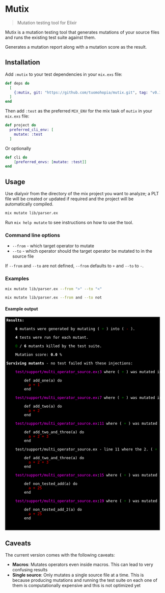 # Mutix

> Mutation testing tool for Elixir

Mutix is a mutation testing tool that generates mutations of your source files
and runs the existing test suite against them.

Generates a mutation report along with a mutation score as the result.

## Installation

Add `:mutix` to your test dependencies in your `mix.exs` file:

```elixir
def deps do
  [
    {:mutix, git: "https://github.com/tuomohopia/mutix.git", tag: "v0.1.0", only: [:dev, :test]}
  ]
end
```

Then add `:test` as the preferred `MIX_ENV` for the mix task of `mutix` in your
`mix.exs` file:

```elixir
def project do
  preferred_cli_env: [
    mutate: :test
  ]
```

Or optionally

```elixir
def cli do
    [preferred_envs: [mutate: :test]]
end
```

## Usage

Use dialyxir from the directory of the mix project you want to analyze; a PLT
file will be created or updated if required and the project will be
automatically compiled.

```bash
mix mutate lib/parser.ex
```

Run `mix help mutate` to see instructions on how to use the tool.

### Command line options

- `--from` - which target operator to mutate
- `--to` - which operator should the target operator be mutated to in the source
  file

If `--from` and `--to` are not defined, `--from` defaults to `+` and `--to` to
`-`.

### Examples

```bash
mix mutate lib/parser.ex --from ">" --to "<"
```

```bash
mix mutate lib/parser.ex --from and --to not
```

#### Example output


<pre style="font-family: monospace; font-size: 12px; padding: 4px; background-color: black; color: white;"><span style="color: cyan;"></span><strong>Results:</strong><text>

    </text><span style="color: blue;"></span><strong>6</strong><text> mutants were generated by mutating ( </text><span style="color: green;">+</span><text> ) into ( </text><span style="color: red;">-</span><text> ).

    </text><span style="color: blue;"></span><strong>4</strong><text> tests were run for each mutant.

    </text><span style="color: green;">0</span><text> / </text><span style="color: blue;"></span><strong>6</strong><text> mutants killed by the test suite.

    Mutation score: </text><span style="color: red;"></span><strong>0.0</strong><text> %

</text><span style="color: magenta;"></span><strong>Surviving mutants</strong><text> - no test failed with these injections:

    </text><span style="color: magenta;">test/support/multi_operator_source.ex</span><text>:</text><span style="color: magenta;">3</span><text> where ( </text><span style="color: green;">+</span><text> ) was mutated into ( </text><span style="color: red;">-</span><text> ):

        def add_one(a) do
</text><span style="color: red;">          a + 1</span><text>
        end

    </text><span style="color: magenta;">test/support/multi_operator_source.ex</span><text>:</text><span style="color: magenta;">7</span><text> where ( </text><span style="color: green;">+</span><text> ) was mutated into ( </text><span style="color: red;">-</span><text> ):

        def add_two(a) do
</text><span style="color: red;">          a + 2</span><text>
        end

    </text><span style="color: magenta;">test/support/multi_operator_source.ex</span><text>:</text><span style="color: magenta;">11</span><text> where ( </text><span style="color: green;">+</span><text> ) was mutated into ( </text><span style="color: red;">-</span><text> ):

        def add_two_and_three(a) do
</text><span style="color: red;">          a + 2 + 3</span><text>
        end

    test/support/multi_operator_source.ex - line 11 where the 2. ( </text><span style="color: green;">+</span><text> ) from left was mutated into ( </text><span style="color: red;">-</span><text> )

        def add_two_and_three(a) do
</text><span style="color: red;">          a + 2 + 3</span><text>
        end

    </text><span style="color: magenta;">test/support/multi_operator_source.ex</span><text>:</text><span style="color: magenta;">15</span><text> where ( </text><span style="color: green;">+</span><text> ) was mutated into ( </text><span style="color: red;">-</span><text> ):

        def non_tested_add(a) do
</text><span style="color: red;">          a + 25</span><text>
        end

    </text><span style="color: magenta;">test/support/multi_operator_source.ex</span><text>:</text><span style="color: magenta;">19</span><text> where ( </text><span style="color: green;">+</span><text> ) was mutated into ( </text><span style="color: red;">-</span><text> ):

        def non_tested_add_2(a) do
</text><span style="color: red;">          a + 25</span><text>
        end


</text></pre>


## Caveats

The current version comes with the following caveats:

- **Macros**: Mutates operators even inside macros. This can lead to very
  confusing results
- **Single source**: Only mutates a single source file at a time. This is
  because producing mutations and running the test suite on each one of them is
  computationally expensive and this is not optimized yet
